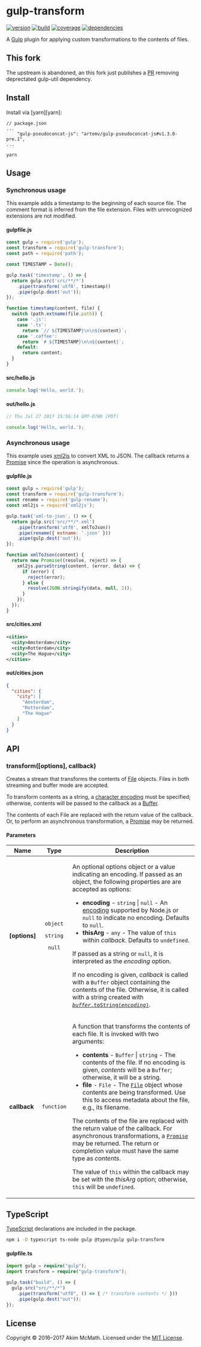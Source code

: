# gulp-transform

[![version][versionBadge]][npm]
[![build][buildBadge]][build]
[![coverage][coverageBadge]][coverage]
[![dependencies][dependenciesBadge]][dependencies]

A [Gulp][gulp] plugin for applying custom transformations to the contents of
files.

## This fork
The upstream is abandoned, an this fork just publishes a [PR](https://github.com/mcmath/gulp-transform/pull/10) removing deprectated gulp-util dependency.

## Install

Install via [yarn][yarn]:

```
// package.json
...
    "gulp-pseudoconcat-js": "artemv/gulp-pseudoconcat-js#v1.3.0-pre.1",
...
```
```
yarn
```

## Usage

### Synchronous usage

This example adds a timestamp to the beginning of each source file. The comment
format is inferred from the file extension. Files with unrecognized extensions
are not modified.

#### gulpfile.js

```js
const gulp = require('gulp');
const transform = require('gulp-transform');
const path = require('path');

const TIMESTAMP = Date();

gulp.task('timestamp', () => {
  return gulp.src('src/**/*')
    .pipe(transform('utf8', timestamp))
    .pipe(gulp.dest('out'));
});

function timestamp(content, file) {
  switch (path.extname(file.path)) {
    case '.js':
    case '.ts':
      return `// ${TIMESTAMP}\n\n${content}`;
    case '.coffee':
      return `# ${TIMESTAMP}\n\n${content}`;
    default:
      return content;
  }
}
```

#### src/hello.js

```js
console.log('Hello, world.');
```

#### out/hello.js

```js
// Thu Jul 27 2017 15:56:14 GMT-0700 (PDT)

console.log('Hello, world.');
```

### Asynchronous usage

This example uses [xml2js][xml2js] to convert XML to JSON. The callback
returns a [Promise][promise] since the operation is asynchronous.

#### gulpfile.js

```js
const gulp = require('gulp');
const transform = require('gulp-transform');
const rename = require('gulp-rename');
const xml2js = require('xml2js');

gulp.task('xml-to-json', () => {
  return gulp.src('src/**/*.xml')
    .pipe(transform('utf8', xmlToJson))
    .pipe(rename({ extname: '.json' }))
    .pipe(gulp.dest('out'));
});

function xmlToJson(content) {
  return new Promise((resolve, reject) => {
    xml2js.parseString(content, (error, data) => {
      if (error) {
        reject(error);
      } else {
        resolve(JSON.stringify(data, null, 2));
      }
    });
  });
}
```

#### src/cities.xml

```xml
<cities>
  <city>Amsterdam</city>
  <city>Rotterdam</city>
  <city>The Hague</city>
</cities>
```

#### out/cities.json

```json
{
  "cities": {
    "city": [
      "Amsterdam",
      "Rotterdam",
      "The Hague"
    ]
  }
}
```

## API

### transform([options], callback)

Creates a stream that transforms the contents of [File][vinylFile] objects.
Files in both streaming and buffer mode are accepted.

To transform contents as a string, a [character encoding][encoding] must be
specified; otherwise, contents will be passed to the callback as a
[Buffer][nodeBuffer].

The contents of each File are replaced with the return value of the callback.
Or, to perform an asynchronous transformation, a [Promise][promise] may be
returned.

#### Parameters

<table>
  <thead>
    <tr>
      <th>Name</th>
      <th>Type</th>
      <th>Description</th>
    </tr>
  </thead>
  <tbody>
    <tr>
      <td align="left">
        <strong>[options]</strong>
      </td>
      <td align="center">
        <p><code>object</code></p>
        <p><code>string</code></p>
        <p><code>null</code></p>
      </td>
      <td align="left">
        <p>
          An optional options object or a value indicating an encoding. If
          passed as an object, the following properties are are accepted as
          options:
        </p>
        <ul>
          <li>
            <strong>encoding</strong> - <code>string</code> | <code>null</code> - An
            <a href="https://nodejs.org/dist/latest/docs/api/buffer.html#buffer_buffers_and_character_encodings">
            encoding</a> supported by Node.js or <code>null</code> to indicate
            no encoding. Defaults to <code>null</code>.
          </li>
          <li>
            <strong>thisArg</strong> - <code>any</code> - The value of
            <code>this</code> within <em>callback</em>. Defaults to
            <code>undefined</code>.
          </li>
        </ul>
        <p>
          If passed as a string or <code>null</code>, it is interpreted as the
          <em>encoding</em> option.
        </p>
        <p>
          If no encoding is given, <em>callback</em> is called with a
          <code>Buffer</code> object containing the contents of the file.
          Otherwise, it is called with a string created with
          <a href="https://nodejs.org/dist/latest/docs/api/buffer.html#buffer_buf_tostring_encoding_start_end">
          <code><em>buffer</em>.toString(<em>encoding</em>)</code></a>.
        </p>
      </td>
    </tr>
    <tr>
      <td align="left">
        <strong>callback</strong>
      </td>
      <td align="center">
        <code>function</code>
      </td>
      <td align="left">
        <p>
          A function that transforms the contents of each file. It is invoked
          with two arguments:
        </p>
        <ul>
          <li>
            <strong>contents</strong> - <code>Buffer</code> | <code>string</code> - The
            contents of the file. If no encoding is given, <em>contents</em>
            will be a <code>Buffer</code>; otherwise, it will be a string.
          </li>
          <li>
            <strong>file</strong> - <code>File</code> - The
            <a href="https://github.com/gulpjs/vinyl#instance-methods">
            <code>File</code></a> object whose contents are being transformed.
            Use this to access metadata about the file, e.g., its filename.
          </li>
        </ul>
        <p>
          The contents of the file are replaced with the return value of the
          callback. For asynchronous transformations, a
          <a href="https://developer.mozilla.org/en/docs/Web/JavaScript/Reference/Global_Objects/Promise">
          <code>Promise</code></a> may be returned. The return or completion
          value must have the same type as <em>contents</em>.
        </p>
        <p>
          The value of <code>this</code> within the callback may be set with the
          <em>thisArg</em> option; otherwise, <code>this</code> will be
          <code>undefined</code>.
        </p>
      </td>
    </tr>
  </tbody>
</table>

## TypeScript

[TypeScript][typescript] declarations are included in the package.

```sh
npm i -D typescript ts-node gulp @types/gulp gulp-transform
```

#### gulpfile.ts

```ts
import gulp = require("gulp");
import transform = require("gulp-transform");

gulp.task("build", () => {
  gulp.src("src/**/*")
    .pipe(transform("utf8", () => { /* transform contents */ }))
    .pipe(gulp.dest("out"));
});
```

## License

Copyright &copy; 2016&ndash;2017 Akim McMath. Licensed under the [MIT License][license].

[gulp]: http://gulpjs.com/
[npm]: https://npmjs.org/package/gulp-transform
[versionBadge]: https://img.shields.io/npm/v/gulp-transform.svg?style=flat-square
[license]: LICENSE
[buildBadge]: https://img.shields.io/travis/mcmath/gulp-transform/master.svg?style=flat-square
[build]: https://travis-ci.org/mcmath/gulp-transform
[coverageBadge]: https://img.shields.io/coveralls/mcmath/gulp-transform/master.svg?style=flat-square&service=github
[coverage]: https://coveralls.io/github/mcmath/gulp-transform?branch=master
[dependenciesBadge]: https://img.shields.io/gemnasium/mcmath/gulp-transform.svg?style=flat-square
[dependencies]: https://gemnasium.com/mcmath/gulp-transform
[xml2js]: https://github.com/Leonidas-from-XIV/node-xml2js
[vinylFile]: https://github.com/gulpjs/vinyl#instance-methods
[encoding]: https://nodejs.org/dist/latest/docs/api/buffer.html#buffer_buffers_and_character_encodings
[nodeBuffer]: https://nodejs.org/dist/latest-v8.x/docs/api/buffer.html
[promise]: https://developer.mozilla.org/en/docs/Web/JavaScript/Reference/Global_Objects/Promise
[typescript]: https://www.typescriptlang.org/
